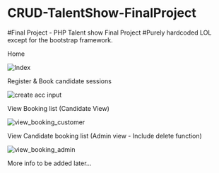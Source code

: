 # CRUD-TalentShow-FinalProject

#Final Project - PHP Talent show Final Project
#Purely hardcoded LOL except for the bootstrap framework.

Home

![Index](https://user-images.githubusercontent.com/43557039/175549223-9028f91e-e9ae-4b39-8e33-7c2dee8f341d.PNG)

Register & Book candidate sessions

![create acc input](https://user-images.githubusercontent.com/43557039/175549571-3e9ffe15-6417-4c66-9be7-b9490d9e3995.PNG)

View Booking list (Candidate View)

![view_booking_customer](https://user-images.githubusercontent.com/43557039/175549804-8f73fad1-6894-4659-9b88-311240f7667d.PNG)

View Candidate booking list (Admin view - Include delete function)

![view_booking_admin](https://user-images.githubusercontent.com/43557039/175549860-c430e173-bc61-4e1d-ad20-2601d4776590.PNG)
 
 More info to be added later...
